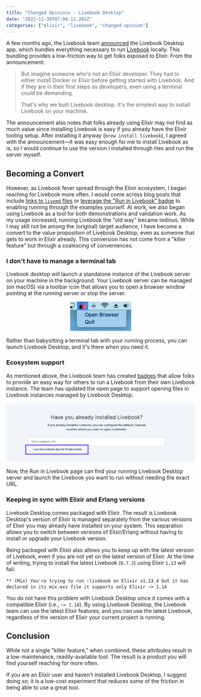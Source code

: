 ```yaml
---
title: "Changed Opinions - Livebook Desktop"
date: "2022-11-30T07:08:13.265Z"
categories: ["elixir", "livebook", "changed opinion"]
---
```


A few months ago, the Livebook team [announced](https://news.livebook.dev/introducing-the-livebook-desktop-app-4C8dpu) the Livebook Desktop app, which bundles everything necessary to run [Livebook](https://livebook.dev/) locally. This bundling provides a low-friction way to get folks exposed to Elixir. From the announcement:

> But imagine someone who's not an Elixir developer. They had to either install Docker or Elixir before getting started with Livebook. And if they are in their first steps as developers, even using a terminal could be demanding.
>
> That's why we built Livebook desktop. It's the simplest way to install Livebook on your machine.

The announcement also notes that folks already using Elixir may not find as much value since installing Livebook is easy if you already have the Elixir tooling setup. After installing it anyway (`brew install livebook`), I agreed with the announcement—it was easy enough for me to install Livebook as is, so I would continue to use the version I installed through Hex and run the server myself.

## Becoming a Convert

However, as Livebook fever spread through the Elixir ecosystem, I began reaching for Livebook more often. I would come across blog posts that include [links to `livemd` files](https://www.strangeleaflet.com/strange-leaflet-about-elixir-page1) or [leverage the "Run in Livebook" badge](https://livebook.dev/run?url=https%3A%2F%2Fgithub.com%2Fhugobarauna%2Flivebook-notebooks%2Fblob%2Fmain%2Fwhats_new_in_livebook_v07.livemd) to enabling running through the examples yourself. At work, we also began using Livebook as a tool for both demonstrations and validation work. As my usage increased, running Livebook the "old way" became tedious. While I may still not be among the (original) target audience, I have become a convert to the value proposition of Livebook Desktop, even as someone that gets to work in Elixir already. This conversion has not come from a "killer feature" but through a coalescing of conveniences.

### I don't have to manage a terminal tab

Livebook desktop will launch a standalone instance of the Livebook server on your machine in the background. Your Livebook server can be managed (on macOS) via a toolbar icon that allows you to open a browser window pointing at the running server or stop the server.

  <center>
    <img src="./livebook-desktop-macos-toolbar.png" alt="Livebook Desktop macOS toolbar" lazy />
  </center>

Rather than babysitting a terminal tab with your running process, you can launch Livebook Desktop, and it's there when you need it.

### Ecosystem support

As mentioned above, the Livebook team has created [badges](https://livebook.dev/badge) that allow folks to provide an easy way for others to run a Livebook from their own Livebook instance. The team has updated the open page to support opening files in Livebook instances managed by Livebook Desktop.

  <center>
    <img src="./badge-launch-page.png" alt="open in Livebook Desktop option from Run in Livebook page" lazy />
  </center>

Now, the Run in Livebook page can find your running Livebook Desktop server and launch the Livebook you want to run without needing the exact URL.

### Keeping in sync with Elixir and Erlang versions

Livebook Desktop comes packaged with Elixir. The result is Livebook Desktop's version of Elixir is managed separately from the various versions of Elixir you may already have installed on your system. This separation allows you to switch between versions of Elixir/Erlang without having to install or upgrade your Livebook version.

Being packaged with Elixir also allows you to keep up with the latest version of Livebook, even if you are not yet on the latest version of Elixir. At the time of writing, trying to install the latest Livebook (`0.7.2`) using Elixir `1.13` will fail:

```
** (Mix) You're trying to run :livebook on Elixir v1.13.4 but it has declared in its mix.exs file it supports only Elixir ~> 1.14
```

You do not have this problem with Livebook Desktop since it comes with a compatible Elixir (i.e., `~> 1.14`). By using Livebook Desktop, the Livebook team can use the latest Elixir features, and you can use the latest Livebook, regardless of the version of Elixir your current project is running.

## Conclusion

While not a single "killer feature," when combined, these attributes result in a low-maintenance, readily-available tool. The result is a product you will find yourself reaching for more often.

If you are an Elixir user and haven't installed Livebook Desktop, I suggest doing so; it is a low-cost experiment that reduces some of the friction in being able to use a great tool.
